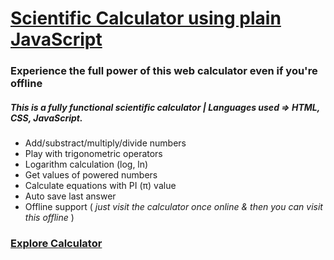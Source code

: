 # [Scientific Calculator using plain JavaScript](https://github.com/Abhay2628/SimpleCalculator/)
### Experience the full power of this web calculator even if you're offline

##### This is a fully functional scientific calculator | Languages used => HTML, CSS, JavaScript.

- Add/substract/multiply/divide numbers
- Play with trigonometric operators
- Logarithm calculation (log, ln)
- Get values of powered numbers
- Calculate equations with PI (π) value
- Auto save last answer
- Offline support ( *just visit the calculator once online & then you can visit this offline* )

### [Explore Calculator](https://github.com/Abhay2628/SimpleCalculator/)
